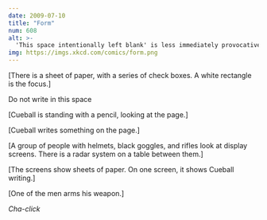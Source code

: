 ```yaml
---
date: 2009-07-10
title: "Form"
num: 608
alt: >-
  'This space intentionally left blank' is less immediately provocative but more Hofstadterially confusing.
img: https://imgs.xkcd.com/comics/form.png
---
```

[There is a sheet of paper, with a series of check boxes. A white rectangle is the focus.]

Do not write in this space

[Cueball is standing with a pencil, looking at the page.]

[Cueball writes something on the page.]

[A group of people with helmets, black goggles, and rifles look at display screens. There is a radar system on a table between them.]

[The screens show sheets of paper. On one screen, it shows Cueball writing.]

[One of the men arms his weapon.]

*Cha-click*